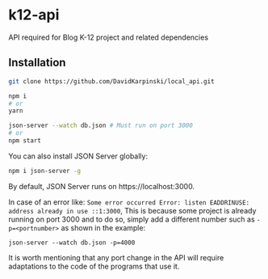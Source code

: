 # k12-api
API required for Blog K-12 project and related dependencies

## Installation

```bash
git clone https://github.com/DavidKarpinski/local_api.git

npm i
# or
yarn

json-server --watch db.json # Must run on port 3000
# or
npm start
```

You can also install JSON Server globally:

```bash
npm i json-server -g
```


By default, JSON Server runs on https://localhost:3000.

In case of an error like: `Some error occurred Error: listen EADDRINUSE: address already in use ::1:3000`, 
This is because some project is already running on port 3000 and to do so, simply add a different number such as `-p=<portnumber>` as shown in the example:

```
json-server --watch db.json -p=4000
```

It is worth mentioning that any port change in the API will require adaptations to the code of the programs that use it.
